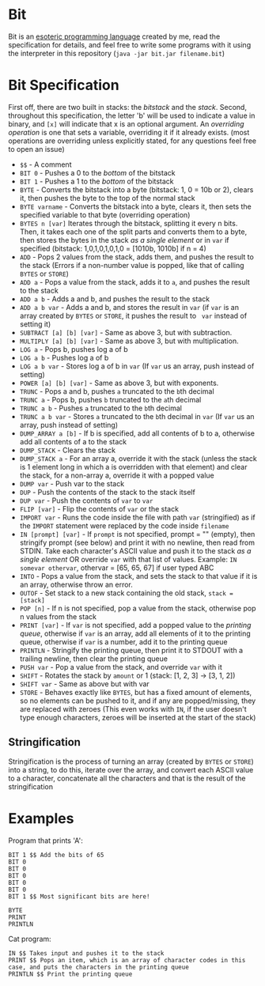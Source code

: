 Bit
===
Bit is an [esoteric programming language](https://esolangs.org/wiki/Esoteric_programming_language) created by me, read the specification for details, and feel free to write some programs with it using the interpreter in this repository (`java -jar bit.jar filename.bit`)

Bit Specification
=================
First off, there are two built in stacks: the *bitstack* and the *stack*.
Second, throughout this specification, the letter 'b' will be used to indicate a value in binary, and `[x]` will indicate that x is an optional argument. An *overriding operation* is one that sets a variable, overriding it if it already exists. (most operations are overriding unless explicitly stated, for any questions feel free to open an issue)

- `$$` - A comment
- `BIT 0` - Pushes a 0 to the *bottom* of the bitstack
- `BIT 1` - Pushes a 1 to the *bottom* of the bitstack
- `BYTE` - Converts the bitstack into a byte (bitstack: 1, 0 = 10b or 2), clears it, then pushes the byte to the top of the normal stack
- `BYTE varname` - Converts the bitstack into a byte, clears it, then sets the specified variable to that byte (overriding operation)
- `BYTES n [var]` Iterates through the bitstack, splitting it every n bits. Then, it takes each one of the split parts and converts them to a byte, then stores the bytes in the stack *as a single element* or in `var` if specified (bitstack: 1,0,1,0,1,0,1,0 = [1010b, 1010b] if n = 4)
- `ADD` - Pops 2 values from the stack, adds them, and pushes the result to the stack (Errors if a non-number value is popped, like that of calling `BYTES` or `STORE`)
- `ADD a` - Pops a value from the stack, adds it to `a`, and pushes the result to the stack
- `ADD a b` - Adds a and b, and pushes the result to the stack
- `ADD a b var` - Adds a and b, and stores the result in `var` (if `var` is an array created by `BYTES` or `STORE`, it pushes the result to `
var` instead of setting it)
- `SUBTRACT [a] [b] [var]` - Same as above 3, but with subtraction.
- `MULTIPLY [a] [b] [var]` - Same as above 3, but with multiplication.
- `LOG a` - Pops b, pushes log a of b
- `LOG a b` - Pushes log a of b
- `LOG a b var` - Stores log a of b in `var` (If `var` us an array, push instead of setting)
- `POWER [a] [b] [var]` - Same as above 3, but with exponents.
- `TRUNC` - Pops a and b, pushes `a` truncated to the `b`th decimal
- `TRUNC a` - Pops b, pushes `b` truncated to the `a`th decimal
- `TRUNC a b` - Pushes `a` truncated to the `b`th decimal
- `TRUNC a b var` - Stores `a` truncated to the `b`th decimal in `var` (If `var` us an array, push instead of setting)
- `DUMP_ARRAY a [b]` - If b is specified, add all contents of b to a, otherwise add all contents of a to the stack
- `DUMP_STACK` - Clears the stack
- `DUMP_STACK a` - For an array a, override it with the stack (unless the stack is 1 element long in which a is overridden with that element) and clear the stack, for a non-array a, override it with a popped value
- `DUMP var` - Push var to the stack
- `DUP` - Push the contents of the stack to the stack itself
- `DUP var` - Push the contents of `var` to `var`
- `FLIP [var]` - Flip the contents of `var` or the stack
- `IMPORT var` - Runs the code inside the file  with path `var` (stringified) as if the `IMPORT` statement were replaced by the code inside `filename`
- `IN [prompt] [var]` - If `prompt` is not specified, prompt = "" (empty), then stringify prompt (see below) and print it with no newline, then read from STDIN. Take each character's ASCII value and push it to the stack *as a single element* OR override `var` with that list of values. Example: `IN somevar othervar`, othervar = [65, 65, 67] if user typed ABC
- `INTO` - Pops a value from the stack, and sets the stack to that value if it is an array, otherwise throw an error.
- `OUTOF` - Set stack to a new stack containing the old stack, `stack = [stack]`
- `POP [n]` - If n is not specified, pop a value from the stack, otherwise pop n values from the stack
- `PRINT [var]` - If `var` is not specified, add a popped value to the *printing queue*, otherwise if `var` is an array, add all elements of it to the printing queue, otherwise if `var` is a number, add it to the printing queue
- `PRINTLN` - Stringify the printing queue, then print it to STDOUT with a trailing newline, then clear the printing queue
- `PUSH var` - Pop a value from the stack, and override `var` with it
- `SHIFT` - Rotates the stack by `amount` or 1 (stack: [1, 2, 3] -> [3, 1, 2])
- `SHIFT var` - Same as above but with var
- `STORE` - Behaves exactly like `BYTES`, but has a fixed amount of elements, so no elements can be pushed to it, and if any are popped/missing, they are replaced with zeroes (This even works with `IN`, if the user doesn't type enough characters, zeroes will be inserted at the start of the stack)

## Stringification
Stringification is the process of turning an array (created by `BYTES` or `STORE`) into a string, to do this, iterate over the array, and convert each ASCII value to a character, concatenate all the characters and that is the result of the stringification

Examples
========
Program that prints 'A':
```
BIT 1 $$ Add the bits of 65
BIT 0
BIT 0
BIT 0
BIT 0
BIT 0
BIT 1 $$ Most significant bits are here!

BYTE
PRINT
PRINTLN
```
Cat program:
```
IN $$ Takes input and pushes it to the stack
PRINT $$ Pops an item, which is an array of character codes in this case, and puts the characters in the printing queue
PRINTLN $$ Print the printing queue
```
